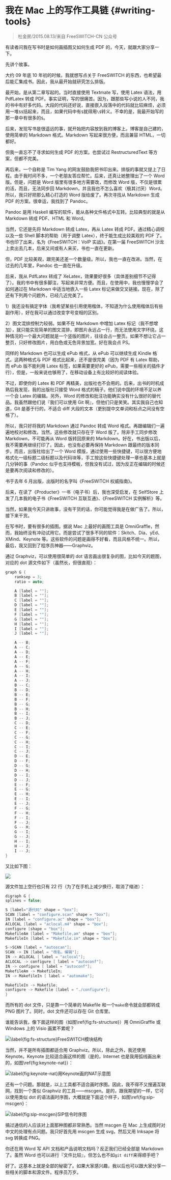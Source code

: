 # 我在 Mac 上的写作工具链 {#writing-tools}

> 杜金房/2015.08.13/来自 FreeSWITCH-CN 公众号

有读者问我在写书时是如何画插图又如何生成 PDF 的，今天，就跟大家分享一下。

先讲个故事。

大约 09 年底 10 年初的时候，我就想写点关于 FreeSWITCH 的东西，也希望最后能汇集成书。因此，我从最开始就研究怎么排版。

最开始，是从第二章写起的。当时直接使用 Textmate 写，使用 Latex 语法，用 PdfLatex 转成 PDF。事实证明，写的很痛苦。因为，跟那些写小说的人不同，我的书中有好多代码。大段的代码还好说，直接嵌入段落中的代码就比较麻烦，必须用一堆`$$`括起来，而且，如果代码中有`$`就得用`\$`转义。不幸的是，我最开始写的那一章中有很多的`$`。

后来，发现写书是很遥远的事，就开始把内容放到我的博客上。博客是自己建的，使用简单的 Markdown 格式。Markdown 写起来很方便，而且兼容 HTML，一切都好。

但我一直忘不了寻求如何生成 PDF 的方案。也尝试过 RestructuredText 等方案，但都不完美。

再后来，一个自称是 Tim Yang 的网友鼓励我把书印出来。排版的事就又提上了日程。由于我时间不多，一个老朋友答应帮忙。后来，还真让她整理出了一个 Word 版。但是，问题是 Word 版里有很多地方需要改，而修改 Word 版，不仅是很累的活，而且，无法同步回 Markdown，并且我也不怎么喜欢（极其讨厌）Word。所以，我只好把那么精心打造的 Word 版给废了。再次寻找从 Markdown 生成 PDF 的方案。很幸运，我找到了 Pandoc。

Pandoc 是用 Haskell 编写的软件，能从各种文件格式中互转。比较典型的就是从 Markdown 转成 PDF、HTML 和 Word。

当然，它还是先将 Markdown 转成 Latex，再从 Latex 转成 PDF。通过精心调校以及一些 Shell 脚本的帮助（用于调整 Latex），终于能生成比较美观的 PDF 了。书也印了出来，名为《FreeSWITCH：VoIP 实战》。在第一届 FreeSWITCH 沙龙上卖出去几本，后来又间或有人来买，书也一直在更新。

但，PDF 比较美观，跟完美还差一个数量级。所以，我也一直在改进。当然，在过去的几年里，Pandoc 也一直在升级。

后来，我从 PdfLatex 转成了 XeLatex，效果要好很多（具体差别细节不记得了）。我的书中有很多脚注，写起来非常方便。而且，在使用中，我也慢慢学会了如何通过在 Markdown 中适当地嵌入一些 Latex 标记来做交叉链接。现在，除了还有下列两个问题外，已经几近完美了。

1）我还没有搞定字体（我希望某些引用使用楷体，不知道为什么使用楷体后有些副作用），好在我可以通过改变字号变相的区别。

2）图文混排控制力较弱。如果不在 Markdown 中增加 Latex 标记（我不想增加），就只能实现简单的图文混排，即图片永远占一行，而无法使用文字环绕。这种情况的一个最大问题就是一个竖版的图片，往往会占一整页。如果不想让它占一整页，只好修改图片，用白色或无色背景加宽。好在我会点 PS。

同样的 Markdown 也可以生成 ePub 格式，从 ePub 可以继续生成 Kindle 格式。这两种格式与 PDF 格式比起来，还不是很完美（因为 PDF 有 Latex 帮助，而 ePub 版不能利用 Latex 标签，如果需要更好的 ePub，需要一些相关的插件才行），但是，一般来说也够用了，在移动设备上有比较好的阅读体验。

不过，即使你的 Latex 和 PDF 再精美，出版社也不会用的。后来，出书的时机成熟后我发现，我的出版社只接受 Word 格式的稿子。他们说中国的环境不足以养一个会 Latex 的编辑。另外，Word 的修改和批注功能确实没有什么很好的替代品。我虽然跟他们说『我们可以使用 Git 啊』，但他们只是笑笑。其实我自己也知道，Git 是基于行的，不适合 diff 大段的文本（更别提中文单词和标点之间没有空格了）。

所以，我只好将我的 Markdown 通过 Pandoc 转成 Word 格式。再跟编辑们一遍遍地校对和修改。当然，这些修改就只存在于 Word 版了。除非手工同步修改 Markdown，不可能再从 Word 版转回原来的 Markdown。好在，书出版以后，我不需要再继续打印了。因此，也没有必要再保持 Markdown 跟最终的版本同步。而且，出版社给出了一个 Word 模版，通过使用一些快捷键，可以很方便地格式化一级标题二级标题以及代码块等，手工按这些快捷键处理一章也基本上就是几分钟的事（Pandoc 似乎也支持模板，但我没有试过，因为反正在编辑的时候还是要再次阅读和修改的）。

书于去年 6 月出版，出版时的名字叫《FreeSWITCH 权威指南》。

后来，在读了《Producter》一书（电子书）后，我也深受启发，在 SelfStore 上发了几本我的电子书《FreeSWITCH 互联互通》、《FreeSWITCH 实例解析》等。

当然，如果我今天只讲故事，没有干货的话，你可能觉得我是在做广告了。所以，接下来干货。

在写书时，要有很多的插图。据说 Mac 上最好的画图工具是 OmniGraffle，然而，我始终没有冲动试用它。而是尝试了很多不同的软件：Skitch、Dia、yEd、XMind、Keynote 等。这些软件的问题是画得不好看，而且风格不统一。所以，最后，我又回到了程序员神器——Graphviz。

通过 Graphviz，可以使用很简单的 dot 语言画出很复杂的图，比如今天的题图，对应的 dot 源文件如下（虽然长，但很直观）：

```c
graph G {
	ranksep = 3;
	ratio = auto;

	A [label = ""];
	B [label = ""];
	C [label = ""];
	D [label = ""];
	E [label = ""];
	F [label = ""];
	G [label = ""];
	H [label = ""];
	I [label = ""];
	J [label = ""];

	A -- B;
	A -- C;
	A -- D;
	A -- E;
	A -- F;
	A -- G;
	A -- H;
	A -- I;
	A -- J;
	B -- C;
	B -- D;
	B -- E;
	B -- F;
	B -- G;
	B -- H;
	B -- I;
	B -- J;
	C -- D;
	C -- E;
	C -- F;
	C -- G;
	C -- H;
	C -- I;
	C -- J;
	D -- E;
	D -- F;
	D -- G;
	D -- H;
	D -- I;
	D -- J;
	E -- F;
	E -- G;
	E -- H;
	E -- I;
	E -- J;
	F -- G;
	F -- H;
	F -- I;
	F -- J;
	G -- H;
	G -- I;
	G -- J;
	H -- I;
	H -- J;
	I -- J;
}
```

又比如下图：

![](img/autotools-2.png)

源文件加上空行也只有 22 行（为了在手机上减少换行，取消了缩进）：

```c
digraph G {
splines = false;

S [label="源代码" shape = "box"];
SCAN [label = "configure.scan" shape = "box"];
IN [label = "configure.ac" shape = "box"];
ACLOCAL [label = "aclocal.m4" shape = "box"];
configure [shape = "box"];
MakefileAm [label = "Makefile.am" shape = "box"];
MakefileIn [label = "Makefile.in" shape = "box"];

S->SCAN [label = "autoscan"];
SCAN -> IN [label = "改名，编辑"];
IN -> ACLOCAL [ label = "aclocal"];
ACLOCAL -> configure [ label = "autoconf"];
IN -> configure [ label = "autoconf"];
MakefileAm -> MakefileIn;
IN -> MakefileIn [ label = "automake"];

MakefileIn -> Makefile;
configure -> Makefile [label = "./configure"];
}
```

而所有的 dot 文件，只是靠一个简单的 Makefile 和一个`make`命令就会部都转成 PNG 图片了。同时，dot 文件还可以存在 Git 仓库里。

谁能告诉我，像下面这样的图（如图\ref{fig:fs-structure}）用 OmniGraffle 或 Windows 上的 Visio 画累不累呢？

![\label{fig:fs-structure}FreeSWITCH模块结构](img/0116-fs-structure2.png)

当然，并不是所有插图都适合用 Graphviz。所以，除此之外，我还使用 Keynote。Keynote 比较适合画这样的图（是的，Internet 也是我用弧线画出来的，如图\ref{fig:keynote-nat}）：

![\label{fig:keynote-nat}用Keynote画的NAT示意图](img/freeswitch-natcopy.png)

还有一个问题。那就是，以上工具都不适合画时序图。因此，我不得不又搜遍互联网，找到一个类似 Graphviz 的工具——mscgen。是的，跟我期望的一样，它可以使用类似 dot 的语法画时序图，大概就是下面这个样子，如图\ref{fig:sip-mscgen}：

![\label{fig:sip-mscgen}SIP信令时序图](img/sip-call-b2bua.png)

搞过通信的人应该对上面那种图都非常熟悉。当然 mscgen 在 Mac 上生成图时对中文的处理有点问题。我只好首先用 mscgen 生成 svg，然后又用 Inksape 将 svg 转换成 PNG。

你还在用 Word 写 API 文档和产品说明文档吗？反正我们已经全部是 Markdown 了。虽然 Word 也可以进行『文件比较』，但怎么也不如`git diff`来得顺手吧？

好了。这基本上就是全部的秘密了。如果大家感兴趣，我以后也可以跟大家分享一些相关的脚本和源文件。程序员万岁。
